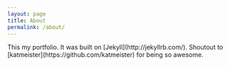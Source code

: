 ```yaml
---
layout: page
title: About
permalink: /about/
---
```


<div class="wrapper-writing" markdown="1">
This my portfolio.  It was built on [Jekyll](http://jekyllrb.com/).  Shoutout to [katmeister](https://github.com/katmeister) for being so awesome.
</div>
